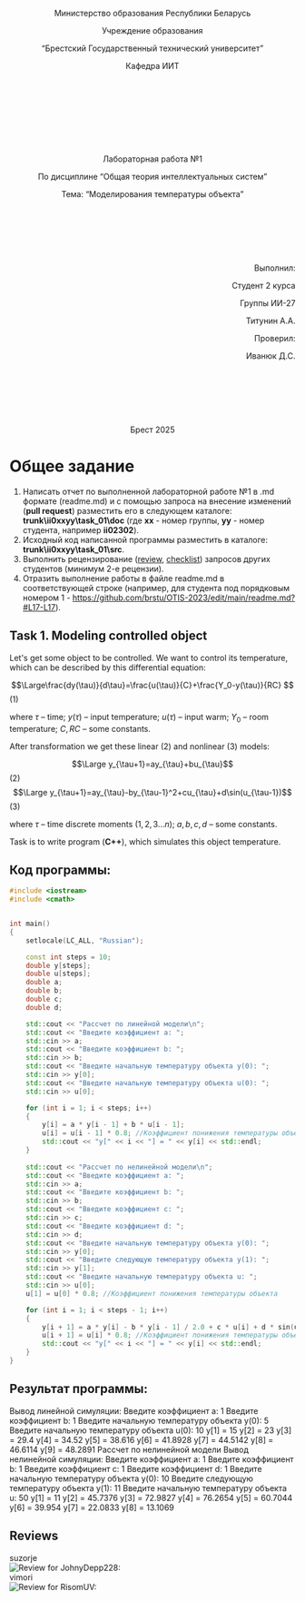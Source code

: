 <p align="center"> Министерство образования Республики Беларусь</p>
<p align="center">Учреждение образования</p>
<p align="center">“Брестский Государственный технический университет”</p>
<p align="center">Кафедра ИИТ</p>
<br><br><br><br><br><br><br>
<p align="center">Лабораторная работа №1</p>
<p align="center">По дисциплине “Общая теория интеллектуальных систем”</p>
<p align="center">Тема: “Моделирования температуры объекта”</p>
<br><br><br><br><br>
<p align="right">Выполнил:</p>
<p align="right">Студент 2 курса</p>
<p align="right">Группы ИИ-27</p>
<p align="right">Титунин А.А.</p>
<p align="right">Проверил:</p>
<p align="right">Иванюк Д.С.</p>
<br><br><br><br><br>
<p align="center">Брест 2025</p>

# Общее задание #
1. Написать отчет по выполненной лабораторной работе №1 в .md формате (readme.md) и с помощью запроса на внесение изменений (**pull request**) разместить его в следующем каталоге: **trunk\ii0xxyy\task_01\doc** (где **xx** - номер группы, **yy** - номер студента, например **ii02302**).
2. Исходный код написанной программы разместить в каталоге: **trunk\ii0xxyy\task_01\src**.
3. Выполнить рецензирование ([review](https://linearb.io/blog/code-review-on-github), [checklist](https://linearb.io/blog/code-review-checklist)) запросов других студентов (минимум 2-е рецензии).
4. Отразить выполнение работы в файле readme.md в соответствующей строке (например, для студента под порядковым номером 1 - https://github.com/brstu/OTIS-2023/edit/main/readme.md?#L17-L17).

## Task 1. Modeling controlled object ##
Let's get some object to be controlled. We want to control its temperature, which can be described by this differential equation:

$$\Large\frac{dy(\tau)}{d\tau}=\frac{u(\tau)}{C}+\frac{Y_0-y(\tau)}{RC} $$ (1)

where $\tau$ – time; $y(\tau)$ – input temperature; $u(\tau)$ – input warm; $Y_0$ – room temperature; $C,RC$ – some constants.

After transformation we get these linear (2) and nonlinear (3) models:

$$\Large y_{\tau+1}=ay_{\tau}+bu_{\tau}$$ (2)
$$\Large y_{\tau+1}=ay_{\tau}-by_{\tau-1}^2+cu_{\tau}+d\sin(u_{\tau-1})$$ (3)

where $\tau$ – time discrete moments ($1,2,3{\dots}n$); $a,b,c,d$ – some constants.

Task is to write program (**С++**), which simulates this object temperature.


## Код программы:
```C++
#include <iostream>
#include <cmath>


int main()
{
	setlocale(LC_ALL, "Russian");

	const int steps = 10;
	double y[steps];
	double u[steps];
	double a;
	double b;
	double c;
	double d;

	std::cout << "Рассчет по линейной модели\n";
	std::cout << "Введите коэффициент a: ";
	std::cin >> a;
	std::cout << "Введите коэффициент b: ";
	std::cin >> b;
	std::cout << "Введите начальную температуру объекта y(0): ";
	std::cin >> y[0];
	std::cout << "Введите начальную температуру объекта u(0): ";
	std::cin >> u[0];

	for (int i = 1; i < steps; i++) 
	{
		y[i] = a * y[i - 1] + b * u[i - 1];
		u[i] = u[i - 1] * 0.8; //Коэффициент понижения температуры объекта
		std::cout << "y[" << i << "] = " << y[i] << std::endl;
	}
	
	std::cout << "Рассчет по нелинейной модели\n";
	std::cout << "Введите коэффициент a: ";
	std::cin >> a;
	std::cout << "Введите коэффициент b: ";
	std::cin >> b;
	std::cout << "Введите коэффициент c: ";
	std::cin >> c;
	std::cout << "Введите коэффициент d: ";
	std::cin >> d;
	std::cout << "Введите начальную температуру объекта y(0): ";
	std::cin >> y[0];
	std::cout << "Введите следующую температуру объекта y(1): ";
	std::cin >> y[1];
	std::cout << "Введите начальную температуру объекта u: ";
	std::cin >> u[0];
	u[1] = u[0] * 0.8; //Коэффициент понижения температуры объекта

	for (int i = 1; i < steps - 1; i++)
	{
		y[i + 1] = a * y[i] - b * y[i - 1] / 2.0 + c * u[i] + d * sin(u[i - 1]);
		u[i + 1] = u[i] * 0.8; //Коэффициент понижения температуры объекта
		std::cout << "y[" << i << "] = " << y[i] << std::endl;
	}
}
```

## Результат программы:
Вывод линейной симуляции:
Введите коэффициент a: 1
Введите коэффициент b: 1
Введите начальную температуру объекта y(0): 5
Введите начальную температуру объекта u(0): 10
y[1] = 15
y[2] = 23
y[3] = 29.4
y[4] = 34.52
y[5] = 38.616
y[6] = 41.8928
y[7] = 44.5142
y[8] = 46.6114
y[9] = 48.2891
Рассчет по нелинейной модели
Вывод нелинейной симуляции:
Введите коэффициент a: 1
Введите коэффициент b: 1
Введите коэффициент c: 1
Введите коэффициент d: 1
Введите начальную температуру объекта y(0): 10
Введите следующую температуру объекта y(1): 11
Введите начальную температуру объекта u: 50
y[1] = 11
y[2] = 45.7376
y[3] = 72.9827
y[4] = 76.2654
y[5] = 60.7044
y[6] = 39.954
y[7] = 22.0833
y[8] = 13.1069


## Reviews
suzorje
<br>
![Review for JohnyDepp228:](Comment1.png)
<br>
vimori
<br>
![Review for RisomUV:](Comment2.png)